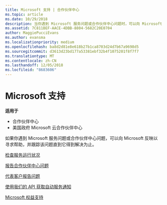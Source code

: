 ```yaml
---
title: Microsoft 支持 | 合作伙伴中心
ms.topic: article
ms.date: 10/29/2018
description: 当你遇到 Microsoft 服务问题或合作伙伴中心问题时，可以向 Microsoft 反映以寻求帮助，并跟踪该问题直到它得到解决为止。
ms.assetid: 7C811BEF-AACE-4DBB-8804-5682C20E0704
author: MaggiePucciEvans
ms.author: evansma
ms.localizationpriority: medium
ms.openlocfilehash: ba8d2d81e8e618b27b1ca8703d24d7b67a9698d5
ms.sourcegitcommit: d3613d23bd177a53381ebf32b4f1075201f8f7f7
ms.translationtype: MT
ms.contentlocale: zh-CN
ms.lasthandoff: 12/05/2018
ms.locfileid: "8683606"
---
```

# <a name="support-from-microsoft"></a>Microsoft 支持

**适用于**

-  合作伙伴中心
-  美国政府 Microsoft 云合作伙伴中心


如果你遇到 Microsoft 服务问题或合作伙伴中心问题，可以向 Microsoft 反映以寻求帮助，并跟踪该问题直到它得到解决为止。

[检查服务运行状况](check-service-health.md)

[报告合作伙伴中心问题](report-problems-with-partner-center.md)

[代表客户报告问题 ](report-problems-on-behalf-of-a-customer.md)

[使用我们的 API 获取自动服务通知](get-automated-service-notifications-with-our-apis.md)

[Microsoft 权益支持](https://partner.microsoft.com/support/contact-support)

 

 



